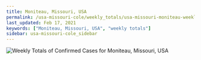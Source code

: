 ```yaml
---
title: Moniteau, Missouri, USA
permalink: /usa-missouri-cole/weekly_totals/usa-missouri-moniteau-weekly_totals.html
last_updated: Feb 17, 2021
keywords: ["Moniteau, Missouri, USA", "weekly totals"]
sidebar: usa-missouri-cole_sidebar
---
```


![Weekly Totals of Confirmed Cases for Moniteau, Missouri, USA](/covid_tracker/images/graphs/usa-missouri-moniteau-weekly_totals_graph.png)
